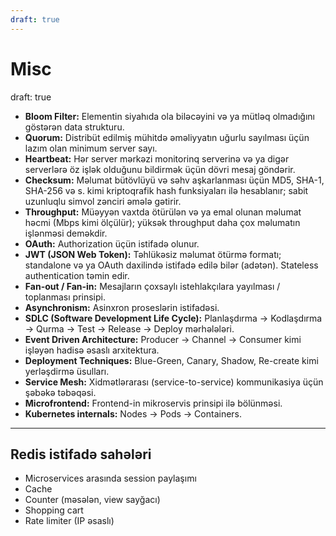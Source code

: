 ```yaml
---
draft: true
---
```

# Misc
draft: true

- **Bloom Filter:** Elementin siyahıda ola biləcəyini və ya mütləq olmadığını göstərən data strukturu.
- **Quorum:** Distribüt edilmiş mühitdə əməliyyatın uğurlu sayılması üçün lazım olan minimum server sayı.
- **Heartbeat:** Hər server mərkəzi monitorinq serverinə və ya digər serverlərə öz işlək olduğunu bildirmək üçün dövri mesaj göndərir.
- **Checksum:** Məlumat bütövlüyü və səhv aşkarlanması üçün MD5, SHA-1, SHA-256 və s. kimi kriptoqrafik hash funksiyaları ilə hesablanır; sabit uzunluqlu simvol zənciri əmələ gətirir.
- **Throughput:** Müəyyən vaxtda ötürülən və ya emal olunan məlumat həcmi (Mbps kimi ölçülür); yüksək throughput daha çox məlumatın işlənməsi deməkdir.
- **OAuth:** Authorization üçün istifadə olunur.
- **JWT (JSON Web Token):** Təhlükəsiz məlumat ötürmə formatı; standalone və ya OAuth daxilində istifadə edilə bilər (adətən). Stateless authentication təmin edir.
- **Fan-out / Fan-in:** Mesajların çoxsaylı istehlakçılara yayılması / toplanması prinsipi.
- **Asynchronism:** Asinxron proseslərin istifadəsi.
- **SDLC (Software Development Life Cycle):** Planlaşdırma → Kodlaşdırma → Qurma → Test → Release → Deploy mərhələləri.
- **Event Driven Architecture:** Producer → Channel → Consumer kimi işləyən hadisə əsaslı arxitektura.
- **Deployment Techniques:** Blue-Green, Canary, Shadow, Re-create kimi yerləşdirmə üsulları.
- **Service Mesh:** Xidmətlərarası (service-to-service) kommunikasiya üçün şəbəkə təbəqəsi.
- **Microfrontend:** Frontend-in mikroservis prinsipi ilə bölünməsi.
- **Kubernetes internals:** Nodes → Pods → Containers.

---

## Redis istifadə sahələri

- Microservices arasında session paylaşımı
- Cache
- Counter (məsələn, view sayğacı)
- Shopping cart
- Rate limiter (IP əsaslı)
